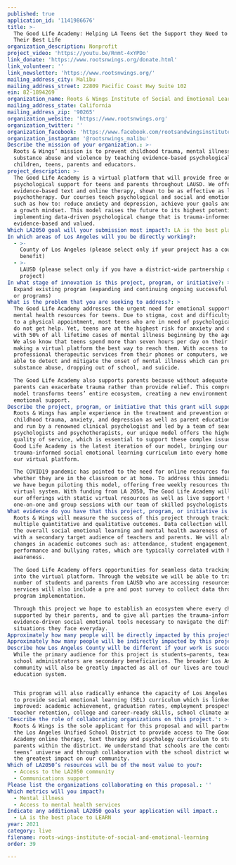 ```yaml
---
published: true
application_id: '1141986676'
title: >-
  The Good Life Academy: Helping LA Teens Get the Support they Need to Live
  Their Best Life
organization_description: Nonprofit
project_video: 'https://youtu.be/Rnmt-4xYPDo'
link_donate: 'https://www.rootsnwings.org/donate.html'
link_volunteer: ''
link_newsletter: 'https://www.rootsnwings.org/'
mailing_address_city: Malibu
mailing_address_street: 22809 Pacific Coast Hwy Suite 102
ein: 82-1894269
organization_name: Roots & Wings Institute of Social and Emotional Learning
mailing_address_state: California
mailing_address_zip: '90265'
organization_website: 'https://www.rootsnwings.org'
organization_twitter: ''
organization_facebook: 'https://www.facebook.com/rootsandwingsinstitute'
organization_instagram: '@rootsnwings_malibu'
Describe the mission of your organization.: >-
  Roots & Wings’ mission is to prevent childhood trauma, mental illness,
  substance abuse and violence by teaching evidence-based psychological tools to
  children, teens, parents and educators.
project_description: >-
  The Good Life Academy is a virtual platform that will provide free online
  psychological support for teens and parents throughout LAUSD. We offer
  evidence-based text and online therapy, shown to be as effective as live
  psychotherapy. Our courses teach psychological and social and emotional tools
  such as how to: reduce anxiety and depression, achieve your goals and develop
  a growth mindset. This model raises the future to its highest potential by
  implementing data-driven psychological change that is trauma-informed,
  evidence-based and valued.
Which LA2050 goal will your submission most impact?: LA is the best place to LIVE
In which areas of Los Angeles will you be directly working?:
  - >-
    County of Los Angeles (please select only if your project has a countywide
    benefit)
  - >-
    LAUSD (please select only if you have a district-wide partnership or
    project)
In what stage of innovation is this project, program, or initiative?: >-
  Expand existing program (expanding and continuing ongoing successful projects
  or programs)
What is the problem that you are seeking to address?: >
  The Good Life Academy addresses the urgent need for emotional support and
  mental health resources for teens. Due to stigma, cost and difficulty getting
  to a physical appointment, most teens who are in need of psychological support
  do not get help. Yet, teens are at the highest risk for anxiety and depression
  with 50% of all lifetime cases of mental illness beginning by the age of 14.
  We also know that teens spend more than seven hours per day on their devices,
  making a virtual platform the best way to reach them. With access to
  professional therapeutic services from their phones or computers, we will be
  able to detect and mitigate the onset of mental illness which can prevent
  substance abuse, dropping out of school, and suicide.

  The Good Life Academy also supports parents because without adequate training,
  parents can exacerbate trauma rather than provide relief. This comprehensive
  model transforms teens’ entire ecosystem, creating a new environment of
  emotional support. 
Describe the project, program, or initiative that this grant will support to address the problem identified.: >
  Roots & Wings has ample experience in the treatment and prevention of
  childhood trauma, anxiety, and depression as well as parent education. Founded
  and run by a renowned clinical psychologist and led by a team of seasoned
  psychologists and psychotherapists, our unique model offers the highest
  quality of service, which is essential to support these complex issues. The
  Good Life Academy is the latest iteration of our model, bringing our
  trauma-informed social emotional learning curriculum into every home through
  our virtual platform.

  The COVID19 pandemic has pointed to the need for online resources for students
  whether they are in the classroom or at home. To address this immediate need,
  we have begun piloting this model, offering free weekly resources through our
  virtual system. With funding from LA 2050, The Good Life Academy will expand
  our offerings with static virtual resources as well as live support through
  one-on-one and group sessions with our team of skilled psychologists.
What evidence do you have that this project, program, or initiative is or will be successful, and how will you define and measure success?: >
  Roots & Wings will measure the success of this project through tracking
  multiple quantitative and qualitative outcomes. Data collection will focus on
  the overall social emotional learning and mental health awareness of students
  with a secondary target audience of teachers and parents. We will also monitor
  changes in academic outcomes such as: attendance, student engagement, academic
  performance and bullying rates, which are typically correlated with higher SEL
  awareness. 

  The Good Life Academy offers opportunities for seamless data tracking embedded
  into the virtual platform. Through the website we will be able to track the
  number of students and parents from LAUSD who are accessing resources. All
  services will also include a pre and post survey to collect data throughout
  program implementation. 

  Through this project we hope to establish an ecosystem where every child feels
  supported by their parents, and to give all parties the trauma-informed,
  evidence-driven social emotional tools necessary to navigate the difficult
  situations they face everyday.
Approximately how many people will be directly impacted by this project, program, or initiative?: '70000'
Approximately how many people will be indirectly impacted by this project, program, or initiative?: '2250000'
Describe how Los Angeles County will be different if your work is successful.: >
  While the primary audience for this project is students—parents, teachers and
  school administrators are secondary beneficiaries. The broader Los Angeles
  community will also be greatly impacted as all of our lives are touched by the
  education system.


  This program will also radically enhance the capacity of Los Angeles schools
  to provide social emotional learning (SEL) curriculum which is linked to
  improved: academic achievement, graduation rates, employment prospects,
  teacher retention, college and career-ready skills, school climate and safety.
'Describe the role of collaborating organizations on this project.': >-
  Roots & Wings is the sole applicant for this proposal and will partner with
  the Los Angeles Unified School District to provide access to The Good Life
  Academy online therapy, text therapy and psychology curriculum to students and
  parents within the district. We understand that schools are the center of
  teens’ universe and through collaboration with the school district we can have
  the greatest impact on our community. 
Which of LA2050’s resources will be of the most value to you?:
  - Access to the LA2050 community
  - Communications support
Please list the organizations collaborating on this proposal.: ''
Which metrics will you impact?:
  - Mental illness
  - Access to mental health services
Indicate any additional LA2050 goals your application will impact.:
  - LA is the best place to LEARN
year: 2021
category: live
filename: roots-wings-institute-of-social-and-emotional-learning
order: 39

---
```

